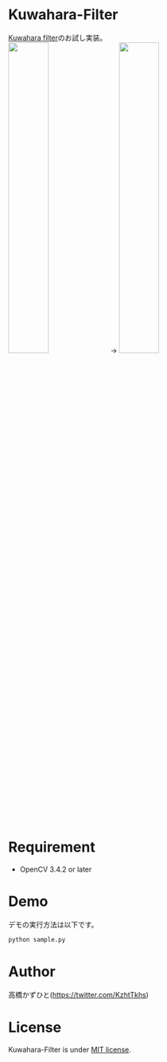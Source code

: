 # Kuwahara-Filter
[Kuwahara filter](https://en.wikipedia.org/wiki/Kuwahara_filter)のお試し実装。<br>
<img src="https://user-images.githubusercontent.com/37477845/99142007-3cae4000-2694-11eb-986f-39eb004aa628.png" width="40%"> → <img src="https://user-images.githubusercontent.com/37477845/99142008-420b8a80-2694-11eb-9f34-64ea78942bd2.png" width="40%">

# Requirement 
* OpenCV 3.4.2 or later

# Demo
デモの実行方法は以下です。
```bash
python sample.py
```
# Author
高橋かずひと(https://twitter.com/KzhtTkhs)
 
# License 
Kuwahara-Filter is under [MIT license](https://en.wikipedia.org/wiki/MIT_License).

